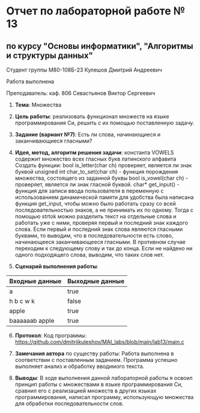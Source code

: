 # Отчет по лабораторной работе № 13
## по курсу "Основы информатики", "Алгоритмы и структуры данных"

Студент группы М80-108Б-23 Кулешов Дмитрий Андреевич

Работа выполнена

Преподаватель: каф. 806 Севастьянов Виктор Сергеевич

1. **Тема**: Множества
2. **Цель работы**: реализовать функционал множеств на языке программирования Си, решить с их помощью поставленную задачу.
3. **Задание (вариант №7)**: Есть ли слова, начинающиеся и заканчивающиеся гласными?
4. **Идея, метод, алгоритм решения задачи**: 
    константа VOWELS содержит множество всех гласных букв латинского алфавита
    Создать функции:
        bool is_letter(char ch) проверяет, является ли знак буквой
        unsigned int char_to_set(char ch) - функция порождения множества, состоящего из заданной буквы
        bool is_vowel(char ch) - проверяет, является ли знак гласной буквой.
        char* get_input() - функция для записи ввода пользователя в переменную с использованием динамической памяти
    для удобства была написана функция get_input, чтобы можно было работать сразу со всей последовательностью знаков, а не принимать их по одному. Тогда с помощью strtok можно разделить текст на отдельные слова и работать уже с ними, проверяя первый и последний знак каждого слова.
        Если первый и последний знак слова являются гласными буквами, то выводим, что в последовательности есть слово, начинающееся заканчивающееся гласными. В противном случае переходим к следующему слову и так до конца. Если не найдено ни одного подходящего слова, выводим, что таких слов нет.

5. **Сценарий выполнения работы**:

| Входные данные | Выходные данные | 
|----------------|-----------------|
| a            | true               | 
| h b c w k          | false              | 
| apple           | true         | 
| baaaaaab apple           | true         | 

6. **Протокол**: Код программы: https://github.com/dmitriikuleshov/MAI_labs/blob/main/lab13/main.c
7. **Замечания автора** по существу работы: Работа выполнена в соответствии с поставленным заданием. Программа успешно выполняет анализ и обработку вводимого текста. 

8. **Выводы**: В ходе выполнения данной лабораторной работы я освоил принцип работы с множествами в языке программирования Си, сравнил его с реализацией множеств в других языках программирования, написал программу, использующую множества для обработки последовательности слов.